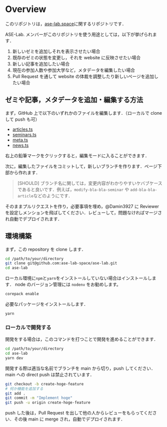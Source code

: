 # Overview

このリポジトリは，[ase-lab.space](https://ase-lab.space)に関するリポジトリです．

ASE-Lab. メンバーがこのリポジトリを使う用途としては，以下が挙げられます．

1. 新しいゼミを追加しそれを表示させたい場合
1. 既存のゼミの状態を変更し，それを website に反映させたい場合
1. 新しい記事を追加したい場合
1. 現在の参加人数や参加大学など，メタデータを編集したい場合
1. Pull Request を通して website の体裁を調整したり新しいページを追加したい場合

## ゼミや記事，メタデータを追加・編集する方法

まず，GitHub 上で以下のいずれかのファイルを編集します．（ローカルで clone して push も可）

- [articles.ts](https://github.com/ase-lab-space/ase-lab/blob/main/src/models/articles.ts)
- [seminars.ts](https://github.com/ase-lab-space/ase-lab/blob/main/src/models/seminars.ts)
- [meta.ts](https://github.com/ase-lab-space/ase-lab/blob/main/src/models/meta.ts)
- [news.ts](https://github.com/ase-lab-space/ase-lab/blob/main/src/models/news.ts)

右上の鉛筆マークをクリックすると，編集モードに入ることができます．

次に，編集したファイルをコミットして，新しいブランチを作ります．ページ下部から作れます．

> [SHOULD] ブランチ名に関しては，変更内容がわかりやすいケバブケースであると良いです．例えば，`modify-bla-bla-seminar` や `add-bla-bla-article`などのようにです．

そのままプルリクエストを作り，必要事項を埋め，@Damin3927 に Reviewer を設定しメンションを飛ばしてください．レビューして，問題なければマージされ自動でデプロイされます．

## 環境構築

まず，この repository を clone します．

```bash
cd /path/to/your/directory
git clone git@github.com:ase-lab-space/ase-lab.git
cd ase-lab
```

ローカル環境に`npm`と`yarn`をインストールしていない場合はインストールします．
node のバージョン管理には `nodenv` をお勧めします。

```bash
corepack enable
```

必要なパッケージをインストールします．

```bash
yarn
```

### ローカルで開発する

開発をする場合は，このコマンドを打つことで開発を進めることができます．

```bash
cd /path/to/your/directory
cd ase-lab
yarn dev
```

開発する際は適当な名前でブランチを main から切り，push してください．main への direct push は禁止されています．

```bash
git checkout -b create-hoge-feature
# 何か機能を追加する
git add .
git commit -m "Implement hoge"
git push -u origin create-hoge-feature
```

push した後は，Pull Request を出して他の人からレビューをもらってください．その後 main に merge され，自動でデプロイされます．
